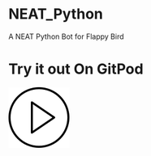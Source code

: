 # NEAT_Python
A NEAT Python Bot for Flappy Bird
# Try it out On GitPod
[![Try out in GitPod](https://github.com/ShashankBajpai/NEAT_Python/blob/main/play.svg)](https://gitpod.io/#https://github.com/ShashankBajpai/NEAT-Python/blob/main/flappybird.py)
